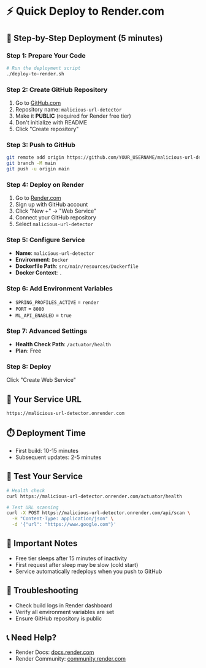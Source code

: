 # ⚡ Quick Deploy to Render.com

## 🚀 **Step-by-Step Deployment (5 minutes)**

### **Step 1: Prepare Your Code**
```bash
# Run the deployment script
./deploy-to-render.sh
```

### **Step 2: Create GitHub Repository**
1. Go to [GitHub.com](https://github.com/new)
2. Repository name: `malicious-url-detector`
3. Make it **PUBLIC** (required for Render free tier)
4. Don't initialize with README
5. Click "Create repository"

### **Step 3: Push to GitHub**
```bash
git remote add origin https://github.com/YOUR_USERNAME/malicious-url-detector.git
git branch -M main
git push -u origin main
```

### **Step 4: Deploy on Render**
1. Go to [Render.com](https://render.com)
2. Sign up with GitHub account
3. Click "New +" → "Web Service"
4. Connect your GitHub repository
5. Select `malicious-url-detector`

### **Step 5: Configure Service**
- **Name**: `malicious-url-detector`
- **Environment**: `Docker`
- **Dockerfile Path**: `src/main/resources/Dockerfile`
- **Docker Context**: `.`

### **Step 6: Add Environment Variables**
- `SPRING_PROFILES_ACTIVE` = `render`
- `PORT` = `8080`
- `ML_API_ENABLED` = `true`

### **Step 7: Advanced Settings**
- **Health Check Path**: `/actuator/health`
- **Plan**: Free

### **Step 8: Deploy**
Click "Create Web Service"

## 🎯 **Your Service URL**
`https://malicious-url-detector.onrender.com`

## ⏱️ **Deployment Time**
- First build: 10-15 minutes
- Subsequent updates: 2-5 minutes

## 🧪 **Test Your Service**
```bash
# Health check
curl https://malicious-url-detector.onrender.com/actuator/health

# Test URL scanning
curl -X POST https://malicious-url-detector.onrender.com/api/scan \
  -H "Content-Type: application/json" \
  -d '{"url": "https://www.google.com"}'
```

## 🚨 **Important Notes**
- Free tier sleeps after 15 minutes of inactivity
- First request after sleep may be slow (cold start)
- Service automatically redeploys when you push to GitHub

## 🔧 **Troubleshooting**
- Check build logs in Render dashboard
- Verify all environment variables are set
- Ensure GitHub repository is public

## 📞 **Need Help?**
- Render Docs: [docs.render.com](https://docs.render.com)
- Render Community: [community.render.com](https://community.render.com) 